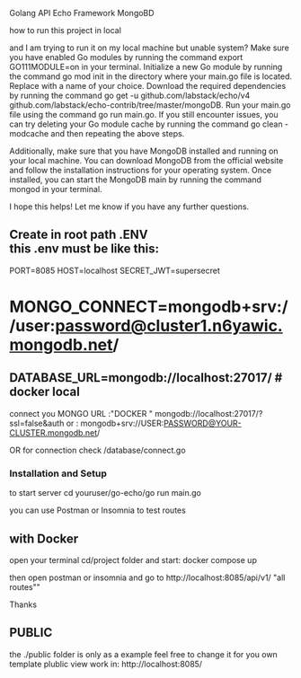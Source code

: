 Golang API Echo Framework MongoBD 

how to run this project in local
 
and I am trying to run it on my local machine but unable system?
Make sure you have enabled Go modules by running the command export GO111MODULE=on in your terminal.
Initialize a new Go module by running the command go mod init <module-name> in the directory where your main.go file is located. Replace <module-name> with a name of your choice.
Download the required dependencies by running the command go get -u github.com/labstack/echo/v4 github.com/labstack/echo-contrib/tree/master/mongoDB.
Run your main.go file using the command go run main.go.
If you still encounter issues, you can try deleting your Go module cache by running the command go clean -modcache and then repeating the above steps.

Additionally, make sure that you have MongoDB installed and running on your local machine. You can download MongoDB from the official website and follow the installation instructions for your operating system. Once installed, you can start the MongoDB main by running the command mongod in your terminal.

I hope this helps! Let me know if you have any further questions.

Create in root path   .ENV  
this .env must be  like this:
--
PORT=8085
HOST=localhost
SECRET_JWT=supersecret
# MONGO_CONNECT=mongodb+srv://user:password@cluster1.n6yawic.mongodb.net/
DATABASE_URL=mongodb://localhost:27017/      # docker local
--

connect you MONGO URL  :"DOCKER " mongodb://localhost:27017/<DATABASE>?ssl=false&auth
or :  mongodb+srv://USER:PASSWORD@YOUR-CLUSTER.mongodb.net/   

OR for connection check  /database/connect.go 

### Installation and Setup ###

to start server  cd  youruser/go-echo/go run main.go

you can use Postman or Insomnia to test routes

## with Docker ##
open your terminal  cd/project folder  and start: docker compose up

then open postman or insomnia  and go to  http://localhost:8085/api/v1/ "all routes""

Thanks 

## PUBLIC ##
the ./public folder is only as a example feel free to  change it for you own template
plublic view work in:   http://localhost:8085/

